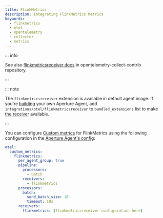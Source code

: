 ```yaml
---
title: FlinkMetrics
description: Integrating FlinkMetrics Metrics
keywords:
  - flinkmetrics
  - otel
  - opentelemetry
  - collector
  - metrics
---
```


::: info

See also [flinkmetricsreceiver docs][receiver] in opentelemetry-collect-contrib repository.

:::

::: note

The `flinkmetricsreceiver` extension is available in default agent image. If you're [building][build] your own Aperture Agent, add `integrations/otel/flinkmetricsreceiver` to `bundled_extensions` list to make [the receiver][receiver] available.

:::

You can configure [Custom metrics][custom-metrics] for FlinkMetrics using the
following configuration in the [Aperture Agent's config][agent-config]:

```yaml
otel:
  custom_metrics:
    flinkmetrics:
      per_agent_group: true
      pipeline:
        processors:
          - batch
        receivers:
          - flinkmetrics
      processors:
        batch:
          send_batch_size: 10
          timeout: 10s
      receivers:
        flinkmetrics: [flinkmetricsreceiver configuration here]
```

[build]: /reference/aperturectl/build/agent/agent.md
[receiver]:
  https://github.com/open-telemetry/opentelemetry-collector-contrib/tree/main/receiver/flinkmetricsreceiver
[custom-metrics]: /reference/configuration/agent.md#custom-metrics-config
[agent-config]: /reference/configuration/agent.md#agent-o-t-e-l-config
